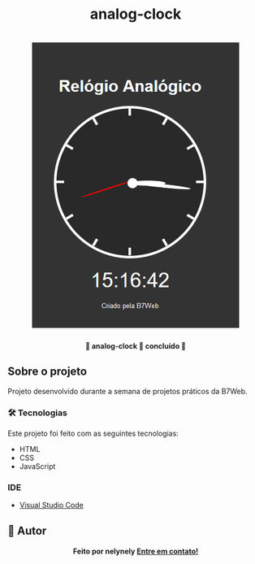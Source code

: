 <h1 align="center">analog-clock</h1>

<h1 align="center">
    <img alt="analog-clock" title="analog-clock" src="assets/screenshot.PNG" />
</h1>

<h4 align="center"> 
	🚧 analog-clock 🚀 concluído  🚧
</h4>

## Sobre o projeto

<p>Projeto desenvolvido durante a semana de projetos práticos da B7Web.</p>

### 🛠 Tecnologias

Este projeto foi feito com as seguintes tecnologias:
- HTML
- CSS
- JavaScript

### IDE

- [Visual Studio Code](https://code.visualstudio.com/)

## 🦸 Autor
<h4 align="center">
  Feito por nelynely <a href="https://www.linkedin.com/in/f-nely/">Entre em contato!</a>
</h4>
